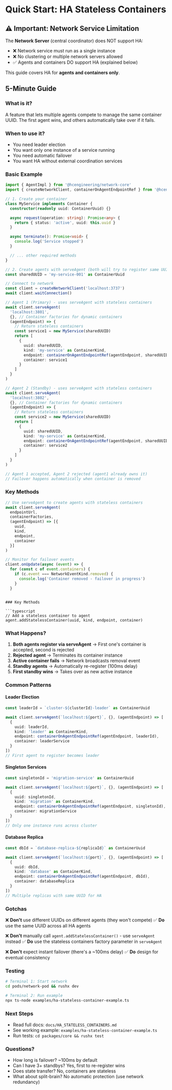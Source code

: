 # Quick Start: HA Stateless Containers

## ⚠️ Important: Network Service Limitation

The **Network Server** (central coordinator) does NOT support HA:

- ❌ Network service must run as a single instance
- ❌ No clustering or multiple network servers allowed
- ✅ Agents and containers DO support HA (explained below)

This guide covers HA for **agents and containers only**.

## 5-Minute Guide

### What is it?

A feature that lets multiple agents compete to manage the same container UUID. The first agent wins, and others automatically take over if it fails.

### When to use it?

- You need leader election
- You want only one instance of a service running
- You need automatic failover
- You want HA without external coordination services

### Basic Example

```typescript
import { AgentImpl } from '@hcengineering/network-core'
import { createNetworkClient, containerOnAgentEndpointRef } from '@hcengineering/network-client'

// 1. Create your container
class MyService implements Container {
  constructor(readonly uuid: ContainerUuid) {}

  async request(operation: string): Promise<any> {
    return { status: 'active', uuid: this.uuid }
  }

  async terminate(): Promise<void> {
    console.log('Service stopped')
  }

  // ... other required methods
}

// 2. Create agents with serveAgent (both will try to register same UUID)
const sharedUUID = 'my-service-001' as ContainerUuid

// Connect to network
const client = createNetworkClient('localhost:3737')
await client.waitConnection()

// Agent 1 (Primary) - uses serveAgent with stateless containers
await client.serveAgent(
  'localhost:3801',
  {}, // Container factories for dynamic containers
  (agentEndpoint) => {
    // Return stateless containers
    const service1 = new MyService(sharedUUID)
    return [
      {
        uuid: sharedUUID,
        kind: 'my-service' as ContainerKind,
        endpoint: containerOnAgentEndpointRef(agentEndpoint, sharedUUID),
        container: service1
      }
    ]
  }
)

// Agent 2 (Standby) - uses serveAgent with stateless containers
await client.serveAgent(
  'localhost:3802',
  {}, // Container factories for dynamic containers
  (agentEndpoint) => {
    // Return stateless containers
    const service2 = new MyService(sharedUUID)
    return [
      {
        uuid: sharedUUID,
        kind: 'my-service' as ContainerKind,
        endpoint: containerOnAgentEndpointRef(agentEndpoint, sharedUUID),
        container: service2
      }
    ]
  }
)

// Agent 1 accepted, Agent 2 rejected (agent1 already owns it)
// Failover happens automatically when container is removed
```

### Key Methods

```typescript
// Use serveAgent to create agents with stateless containers
await client.serveAgent(
  endpointUrl,
  containerFactories,
  (agentEndpoint) => [{
    uuid,
    kind,
    endpoint,
    container
  }]
)

// Monitor for failover events
client.onUpdate(async (event) => {
  for (const c of event.containers) {
    if (c.event === NetworkEventKind.removed) {
      console.log('Container removed - failover in progress')
    }
  }
```

````

### Key Methods

```typescript
// Add a stateless container to agent
agent.addStatelessContainer(uuid, kind, endpoint, container)

````

### What Happens?

1. **Both agents register via serveAgent** → First one's container is accepted, second is rejected
2. **Rejected agent** → Terminates its container instance
3. **Active container fails** → Network broadcasts removal event
4. **Standby agents** → Automatically re-register (100ms delay)
5. **First standby wins** → Takes over as new active instance

### Common Patterns

#### Leader Election

```typescript
const leaderId = `cluster-${clusterId}-leader` as ContainerUuid

await client.serveAgent(`localhost:${port}`, {}, (agentEndpoint) => [
  {
    uuid: leaderId,
    kind: 'leader' as ContainerKind,
    endpoint: containerOnAgentEndpointRef(agentEndpoint, leaderId),
    container: leaderService
  }
])
// First agent to register becomes leader
```

#### Singleton Services

```typescript
const singletonId = 'migration-service' as ContainerUuid

await client.serveAgent(`localhost:${port}`, {}, (agentEndpoint) => [
  {
    uuid: singletonId,
    kind: 'migration' as ContainerKind,
    endpoint: containerOnAgentEndpointRef(agentEndpoint, singletonId),
    container: migrationService
  }
])
// Only one instance runs across cluster
```

#### Database Replica

```typescript
const dbId = `database-replica-${replicaId}` as ContainerUuid

await client.serveAgent(`localhost:${port}`, {}, (agentEndpoint) => [
  {
    uuid: dbId,
    kind: 'database' as ContainerKind,
    endpoint: containerOnAgentEndpointRef(agentEndpoint, dbId),
    container: databaseReplica
  }
])
// Multiple replicas with same UUID for HA
```

### Gotchas

❌ **Don't** use different UUIDs on different agents (they won't compete)
✅ **Do** use the same UUID across all HA agents

❌ **Don't** manually call `agent.addStatelessContainer()` - use `serveAgent` instead
✅ **Do** use the stateless containers factory parameter in `serveAgent`

❌ **Don't** expect instant failover (there's a ~100ms delay)
✅ **Do** design for eventual consistency

### Testing

```bash
# Terminal 1: Start network
cd pods/network-pod && rushx dev

# Terminal 2: Run example
npx ts-node examples/ha-stateless-container-example.ts
```

### Next Steps

- Read full docs: `docs/HA_STATELESS_CONTAINERS.md`
- See working example: `examples/ha-stateless-container-example.ts`
- Run tests: `cd packages/core && rushx test`

### Questions?

- How long is failover? ~100ms by default
- Can I have 3+ standbys? Yes, first to re-register wins
- Does state transfer? No, containers are stateless
- What about split-brain? No automatic protection (use network redundancy)
